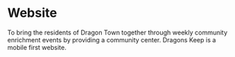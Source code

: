 # Website
To bring the residents of Dragon Town together through weekly community enrichment events by providing a community center.
Dragons Keep is a mobile first website.
